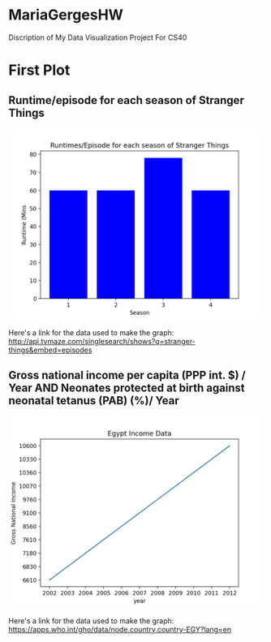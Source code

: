 # MariaGergesHW
Discription of My Data Visualization Project For CS40
# First Plot 

## Runtime/episode for each season of Stranger Things
![Runtime/episode for each season of Stranger Things](Figure_1.png)

Here's a link for the data used to make the graph: http://api.tvmaze.com/singlesearch/shows?q=stranger-things&embed=episodes


## Gross national income per capita (PPP int. $) / Year AND Neonates protected at birth against neonatal tetanus (PAB) (%)/ Year
![Gross national income per capita (PPP int. $) / Year AND Neonates protected at birth against neonatal tetanus (PAB) (%)/ Year](Figure_2.png)

Here's a link for the data used to make the graph: https://apps.who.int/gho/data/node.country.country-EGY?lang=en
